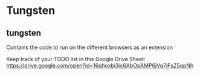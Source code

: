 # Tungsten

## tungsten
Contains the code to run on the different browsers as an extension


Keep track of your TODO list in this Google Drive Sheet:
    <br> https://drive.google.com/open?id=16qhoxbi3ic6AbOpAMP6jVq7iFsZ5qpNh
